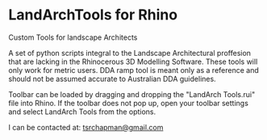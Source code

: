 # LandArchTools for Rhino
Custom Tools for landscape Architects

A set of python scripts integral to the Landscape Architectural proffesion that are lacking in the Rhinocerous 3D Modelling Software.
These tools will only work for metric users. 
DDA ramp tool is meant only as a reference and should not be assumed accurate to Australian DDA guidelines.

Toolbar can be loaded by dragging and dropping the "LandArch Tools.rui" file into Rhino.
If the toolbar does not pop up, open your toolbar settings and select LandArch Tools from the options.

I can be contacted at: tsrchapman@gmail.com
